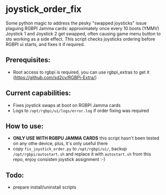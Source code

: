 # joystick_order_fix
Some python magic to address the pesky "swapped joysticks" issue plaguing RGBPI Jamma cards: approximately once every 10 boots (YMMV) Joystick 1 and Joystick 2
get swapped, often causing game menu button to sto working as a side effect. This script checks joysticks ordering before RGBPI ui starts, and fixes it if required.

## Prerequisites:

- Root access to rgbpi is required, you can use rgbpi_extras to get it (https://github.com/sd2cv/RGBPi-Extra/)

## Current capabilities:
- Fixes joystick swaps at boot on RGBPI Jamma cards
- Logs to `/opt/rgbpi/ui/logs/error.log` if order fixing was required

## How to use:
- **ONLY USE WITH RGBPU JAMMA CARDS** this script hasn't been tested on any othe device, plus, it's only useful there
- copy `fix_joystick_order.py` to `/opt/rgbpi/ui/`, backup `/opt/rgbpi/autostart.sh` and replace it with `autostart.sh` from this repo, enjoy consisten joystick assignment :-) 


## Todo:
- prepare install/uninstall scripts
